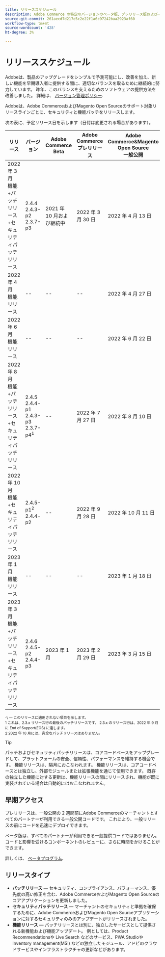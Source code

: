 ```yaml
---
title: リリーススケジュール
description: Adobe Commerce の特定のバージョンのベータ版、プレリリース版および一般提供版の予定されている時期について説明します。
source-git-commit: 261aecd7d217e5c2e22f1a6c97242baa2923af60
workflow-type: tm+mt
source-wordcount: '428'
ht-degree: 3%

---
```



# リリーススケジュール

Adobeは、製品のアップグレードをシンプルで予測可能にし、改善を加え、新しい機能を早期導入者に提供する間に、適切なバランスを取るために継続的に努力しています。 昨年、このバランスを支えるためのソフトウェアの提供方法を改善しました。 詳細は、 [バージョン管理ポリシー](versioning-policy.md).

Adobeは、Adobe CommerceおよびMagento Open Sourceのサポート対象リリースラインごとに、セキュリティと機能パッチをリリースします。

次の表に、予定リリース日を示します（日付は変更される場合があります）。

| リリース | バージョン | Adobe Commerce Beta | Adobe Commerceプレリリース | Adobe Commerce&amp;Magento Open Source<br>一般公開 |
|-----------------------------------------------------------------|-------------------------------------------------------|---------------------------|----------------------------------|---------------------------------------------------------------------|
| 2022 年 3 月<br>機能+パッチリリース+セキュリティパッチリリース | 2.4.4<br>2.4.3-p2<br>2.3.7-p3 | 2021 年 10 月および継続中 | 2022 年 3 月 30 日 | 2022 年 4 月 13 日 |
| 2022 年 4 月<br>機能リリース | \-\- | \-\- | \-\- | 2022 年 4 月 27 日 |
| 2022 年 6 月<br>機能リリース | \-\- | \-\- | \-\- | 2022 年 6 月 22 日 |
| 2022 年 8 月<br>機能+パッチリリース+セキュリティパッチリリース | 2.4.5<br>2.4.4-p1<br>2.4.3-p3<br>2.3.7-p4<sup>1</sup> | \-\- | 2022 年 7 月 27 日 | 2022 年 8 月 10 日 |
| 2022 年 10 月<br>機能+セキュリティパッチリリース | 2.4.5-p1<sup>2</sup><br>2.4.4-p2 | \-\- | 2022 年 9 月 28 日 | 2022 年 10 月 11 日 |
| 2023 年 1 月<br>機能リリース | \-\- | \-\- | \-\- | 2023 年 1 月 18 日 |
| 2023 年 3 月<br>機能+パッチリリース+セキュリティパッチリリース | 2.4.6<br>2.4.5-p2<br>2.4.4-p3 | 2023 年 1 月 | 2023 年 2 月 29 日 | 2023 年 3 月 15 日 |

<sup>\-\ — このリリースに適用されない項目を示します。</sup><br>
<sup>1 これは、2.3.x リリース行の最後のパッチリリースです。 2.3.x のリリース行は、2022 年 9 月に End of Support(EOS) に達します。</sup><br>
<sup>2 2022 年 10 月には、完全なパッチリリースはありません。</sup><br>

>[!TIP]
>
>パッチおよびセキュリティパッチリリースは、コアコードベースをアップグレードして、プラットフォームの安全、信頼性、パフォーマンスを維持する機会です。 機能リリースは、隔月におこなわれます。 機能リリースは、コアコードベースとは独立し、外部モジュールまたは拡張機能を通じて使用できます。 既存の独立した機能に対する更新は、機能リリースの間にリリースされ、機能が既に実装されている場合は自動的にはおこなわれません。

## 早期アクセス

プレリリースは、一般公開の 2 週間前にAdobe Commerceのマーチャントとすべてのパートナーが利用できる一般公開コードです。 これにより、一般リリースの前にコードを迅速にデプロイできます。

ベータ版は、すべてのパートナーが利用できる一般提供コードではありません。 コードと影響を受けるコンポーネントのレビューに、さらに時間をかけることができます。

詳しくは、 [ベータプログラム](beta-program.md).

## リリースタイプ

- **パッチリリース** — セキュリティ、コンプライアンス、パフォーマンス、優先度の高い修正を含む、Adobe CommerceおよびMagento Open Sourceのコアアプリケーションを更新しました。
- **セキュリティパッチリリース** — マーチャントのセキュリティと準拠を確保するために、Adobe CommerceおよびMagento Open Sourceアプリケーションに対するセキュリティのみのアップデートがリリースされました。
- **機能リリース** — パッチリリースとは別に、独立したサービスとして提供される新機能および機能アップデート。 例としては、Product Recommendationsや Live Search などのサービス、PWA StudioやInventory management(MSI) などの独立したモジュール、アドビのクラウドサービスやインフラストラクチャの更新などがあります。
